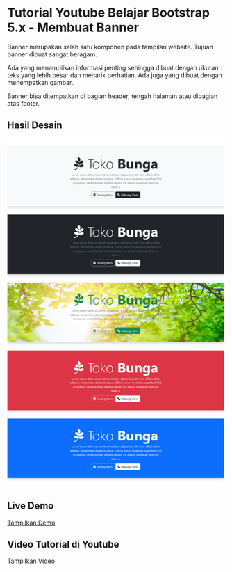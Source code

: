 # Tutorial Youtube Belajar Bootstrap 5.x - Membuat Banner

Banner merupakan salah satu komponen pada tampilan website. Tujuan banner dibuat sangat beragam. 

Ada yang menampilkan informasi penting sehingga dibuat dengan ukuran teks yang lebih besar dan menarik perhatian. Ada juga yang dibuat dengan menempatkan gambar.

Banner bisa ditempatkan di bagian header, tengah halaman atau dibagian atas footer.

## Hasil Desain

<img src="https://github.com/janzenfaidiban/tutorial-belajar-bootstrap-5x-membuat-banner/blob/main/_screenshot/screencapture.png" width="500px">

## Live Demo

[Tampilkan Demo](https://janzenfaidiban.github.io/tutorial-belajar-bootstrap-5x-membuat-banner/)

## Video Tutorial di Youtube

[Tampilkan Video](https://youtu.be/63OWAWAA2ag)



